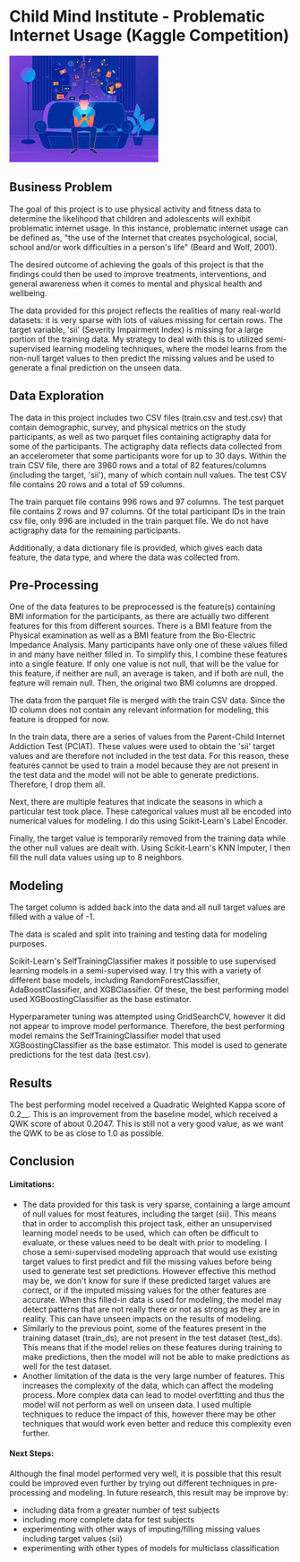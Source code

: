 # Child Mind Institute - Problematic Internet Usage (Kaggle Competition)

![<Internet Use image>](internet_use.jpeg "internet_use.jpeg")


## Business Problem

The goal of this project is to use physical activity and fitness data to determine the likelihood that children and adolescents will exhibit problematic internet usage.
In this instance, problematic internet usage can be defined as, "the use of the Internet that creates psychological, social, school and/or work difficulties in a person's life" (Beard and Wolf, 2001).
<!-- (https://www.sciencedirect.com/science/article/abs/pii/S0165178119320098#:~:text=Problematic%20Internet%20use%20(PIU)%20is,Beard%20and%20Wolf%2C%202001).) -->


The desired outcome of achieving the goals of this project is that the findings could then be used to improve treatments, interventions, and general awareness when it comes to mental and physical health and wellbeing.

The data provided for this project reflects the realities of many real-world datasets: it is very sparse with lots of values missing for certain rows.
The target variable, 'sii' (Severity Impairment Index) is missing for a large portion of the training data.
My strategy to deal with this is to utilized semi-supervised learning modeling techniques, where the model learns from the non-null target values to then predict the missing values and be used to generate a final prediction on the unseen data.

## Data Exploration

The data in this project includes two CSV files (train.csv and test.csv) that contain demographic, survey, and physical metrics on the study participants, as well as two parquet files containing actigraphy data for some of the participants. The actigraphy data reflects data collected from an accelerometer that some participants wore for up to 30 days.
Within the train CSV file, there are 3960 rows and a total of 82 features/columns (including the target, 'sii'), many of which contain null values. The test CSV file contains 20 rows and a total of 59 columns.

The train parquet file contains 996 rows and 97 columns. The test parquet file contains 2 rows and 97 columns.
Of the total participant IDs in the train csv file, only 996 are included in the train parquet file. We do not have actigraphy data for the remaining participants.

Additionally, a data dictionary file is provided, which gives each data feature, the data type, and where the data was collected from.

## Pre-Processing

One of the data features to be preprocessed is the feature(s) containing BMI information for the participants, as there are actually two different features for this from different sources. There is a BMI feature from the Physical examination as well as a BMI feature from the Bio-Electric Impedance Analysis. Many participants have only one of these values filled in and many have neither filled in.
To simplify this, I combine these features into a single feature. If only one value is not null, that will be the value for this feature, if neither are null, an average is taken, and if both are null, the feature will remain null. Then, the original two BMI columns are dropped.

The data from the parquet file is merged with the train CSV data. Since the ID column does not contain any relevant information for modeling, this feature is dropped for now.

In the train data, there are a series of values from the Parent-Child Internet Addiction Test (PCIAT). These values were used to obtain the 'sii' target values and are therefore not included in the test data. For this reason, these features cannot be used to train a model because they are not present in the test data and the model will not be able to generate predictions. Therefore, I drop them all.

Next, there are multiple features that indicate the seasons in which a particular test took place. These categorical values must all be encoded into numerical values for modeling. I do this using Scikit-Learn's Label Encoder.

Finally, the target value is temporarily removed from the training data while the other null values are dealt with. Using Scikit-Learn's KNN Imputer, I then fill the null data values using up to 8 neighbors. 

## Modeling

The target column is added back into the data and all null target values are filled with a value of -1.

The data is scaled and split into training and testing data for modeling purposes.

Scikit-Learn's SelfTrainingClassifier makes it possible to use supervised learning models in a semi-supervised way. I try this with a variety of different base models, including RandomForestClassifier, AdaBoostClassifier, and XGBClassifier.
Of these, the best performing model used XGBoostingClassifier as the base estimator.
 
Hyperparameter tuning was attempted using GridSearchCV, however it did not appear to improve model performance. Therefore, the best performing model remains the SelfTrainingClassifier model that used XGBoostingClassifier as the base estimator. 
This model is used to generate predictions for the test data (test.csv).

## Results

The best performing model received a Quadratic Weighted Kappa score of 0.2__. This is an improvement from the baseline model, which received a QWK score of about 0.2047. 
This is still not a very good value, as we want the QWK to be as close to 1.0 as possible.

## Conclusion

#### Limitations:
- The data provided for this task is very sparse, containing a large amount of null values for most features, including the target (sii). This means that in order to accomplish this project task, either an unsupervised learning model needs to be used, which can often be difficult to evaluate, or these values need to be dealt with prior to modeling. I chose a semi-supervised modeling approach that would use existing target values to first predict and fill the missing values before being used to generate test set predictions. However effective this method may be, we don't know for sure if these predicted target values are correct, or if the imputed missing values for the other features are accurate. When this filled-in data is used for modeling, the model may detect patterns that are not really there or not as strong as they are in reality. This can have unseen impacts on the results of modeling.
- Similarly to the previous point, some of the features present in the training dataset (train_ds), are not present in the test dataset (test_ds). This means that if the model relies on these features during training to make predictions, then the model will not be able to make predictions as well for the test dataset. 
- Another limitation of the data is the very large number of features. This increases the complexity of the data, which can affect the modeling process. More complex data can lead to model overfitting and thus the model will not perform as well on unseen data. I used multiple techniques to reduce the impact of this, however there may be other techniques that would work even better and reduce this complexity even further.

#### Next Steps:
Although the final model performed very well, it is possible that this result could be improved even further by trying out different techniques in pre-processing and modeling. In future research, this result may be improve by:
- including data from a greater number of test subjects
- including more complete data for test subjects
- experimenting with other ways of imputing/filling missing values including target values (sii)
- experimenting with other types of models for multiclass classification


